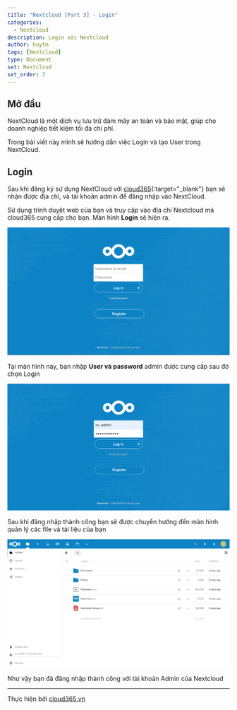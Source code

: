 ```yaml
---
title: "Nextcloud [Part 3] - Login" 
categories:
  - Nextcloud
description: Login với Nextcloud
author: huytm
tags: [Nextcloud]
type: Document
set: Nextcloud
set_order: 3
---
```


## Mở đầu

NextCloud là một dịch vụ lưu trữ đám mây an toàn và bảo mật, giúp cho doanh nghiệp tiết kiệm tối đa chi phí.

Trong bài viết này mình sẽ hướng dẫn việc Login và tạo User trong NextCloud.

## Login

Sau khi đăng ký sử dụng NextCloud với [cloud365](https://cloud365.vn/){:target="_blank"} bạn sẽ nhận được địa chỉ, và tài khoản admin để đăng nhập vào NextCloud.

Sử dụng trình duyệt web của bạn và truy cập vào địa chỉ Nextcloud mà cloud365 cung cấp cho bạn. Màn hình **Login** sẽ hiện ra.

<p align="center">
<img src="/images/img-nextcloud/part1/nextcloud1-1.png">
</p>

Tại màn hình này, bạn nhập **User và password** admin được cung cấp sau đó chọn Login

<p align="center">
<img src="/images/img-nextcloud/part1/nextcloud1-2.png">
</p>

Sau khi đăng nhập thành công bạn sẽ được chuyển hướng đến màn hình quản lý các file và tài liệu của bạn

<p align="center">
<img src="/images/img-nextcloud/part1/nextcloud1-3.png">
</p>

Như vậy bạn đã đăng nhập thành công với tài khoản Admin của Nextcloud

---

Thực hiện bởi <a href="https://cloud365.vn/" target="_blank">cloud365.vn</a>
